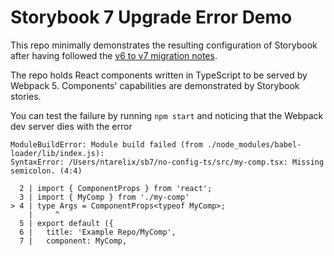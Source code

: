 # Storybook 7 Upgrade Error Demo

This repo minimally demonstrates the resulting configuration of Storybook after having followed the [v6 to v7 migration notes](https://github.com/storybookjs/storybook/blob/next/MIGRATION.md#from-version-65x-to-700).

The repo holds React components written in TypeScript to be served by Webpack 5. Components' capabilities are demonstrated by Storybook stories.

You can test the failure by running `npm start` and noticing that the Webpack dev server dies with the error
```
ModuleBuildError: Module build failed (from ./node_modules/babel-loader/lib/index.js):
SyntaxError: /Users/ntarelix/sb7/no-config-ts/src/my-comp.tsx: Missing semicolon. (4:4)

  2 | import { ComponentProps } from 'react';
  3 | import { MyComp } from './my-comp'
> 4 | type Args = ComponentProps<typeof MyComp>;
    |     ^
  5 | export default ({
  6 |   title: 'Example Repo/MyComp',
  7 |   component: MyComp,
```
